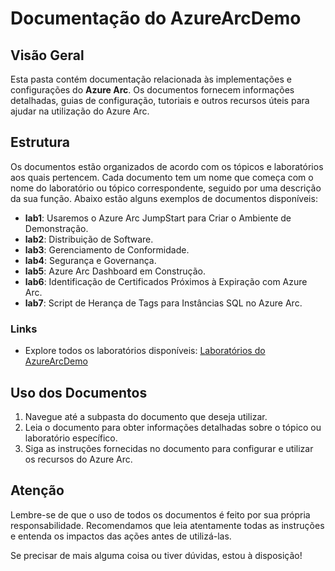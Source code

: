 # Documentação do AzureArcDemo

## Visão Geral

Esta pasta contém documentação relacionada às implementações e configurações do **Azure Arc**. Os documentos fornecem informações detalhadas, guias de configuração, tutoriais e outros recursos úteis para ajudar na utilização do Azure Arc.

## Estrutura

Os documentos estão organizados de acordo com os tópicos e laboratórios aos quais pertencem. Cada documento tem um nome que começa com o nome do laboratório ou tópico correspondente, seguido por uma descrição da sua função. Abaixo estão alguns exemplos de documentos disponíveis:

- **lab1**: Usaremos o Azure Arc JumpStart para Criar o Ambiente de Demonstração.
- **lab2**: Distribuição de Software.
- **lab3**: Gerenciamento de Conformidade.
- **lab4**: Segurança e Governança.
- **lab5**: Azure Arc Dashboard em Construção.
- **lab6**: Identificação de Certificados Próximos à Expiração com Azure Arc.
- **lab7**: Script de Herança de Tags para Instâncias SQL no Azure Arc.

### Links 

- Explore todos os laboratórios disponíveis: [Laboratórios do AzureArcDemo](https://github.com/fabiotreze/AzureArcDemo/tree/main/labs)  

## Uso dos Documentos

1. Navegue até a subpasta do documento que deseja utilizar.
2. Leia o documento para obter informações detalhadas sobre o tópico ou laboratório específico.
3. Siga as instruções fornecidas no documento para configurar e utilizar os recursos do Azure Arc.

## Atenção

Lembre-se de que o uso de todos os documentos é feito por sua própria responsabilidade. Recomendamos que leia atentamente todas as instruções e entenda os impactos das ações antes de utilizá-las.

Se precisar de mais alguma coisa ou tiver dúvidas, estou à disposição!